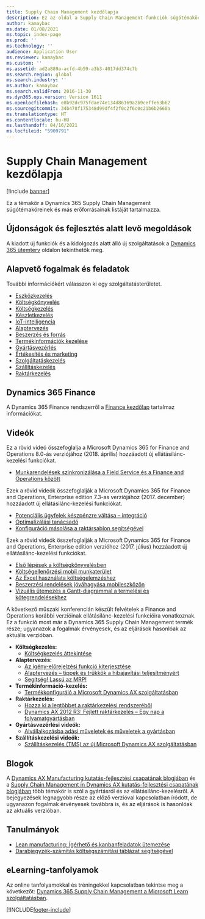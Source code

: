 ```yaml
---
title: Supply Chain Management kezdőlapja
description: Ez az oldal a Supply Chain Management-funkciók súgótémaköreinek és más erőforrásainak listáját tartalmazza.
author: kamaybac
ms.date: 01/08/2021
ms.topic: index-page
ms.prod: ''
ms.technology: ''
audience: Application User
ms.reviewer: kamaybac
ms.custom: ''
ms.assetid: ad2a889a-acfd-4b59-a3b3-4017dd374c7b
ms.search.region: global
ms.search.industry: ''
ms.author: kamaybac
ms.search.validFrom: 2016-11-30
ms.dyn365.ops.version: Version 1611
ms.openlocfilehash: e8b92dc975fdae74e134d86169a2b9ceffe63b62
ms.sourcegitcommit: 34b478f175348d99df4f2f0c2f6c0c21b6b2660a
ms.translationtype: HT
ms.contentlocale: hu-HU
ms.lasthandoff: 04/16/2021
ms.locfileid: "5909791"
---
```

# <a name="supply-chain-management-home-page"></a>Supply Chain Management kezdőlapja

[!include [banner](includes/banner.md)]

Ez a témakör a Dynamics 365 Supply Chain Management súgótémaköreinek és más erőforrásainak listáját tartalmazza.

## <a name="whats-new-and-in-development"></a>Újdonságok és fejlesztés alatt levő megoldások

A kiadott új funkciók és a kidolgozás alatt álló új szolgáltatások a [Dynamics 365 ütemterv](https://roadmap.dynamics.com/) oldalon tekinthetők meg.

## <a name="core-concepts-and-tasks"></a>Alapvető fogalmak és feladatok

További információkért válasszon ki egy szolgáltatásterületet.

- [Eszközkezelés](asset-management/index.md)
- [Költségkönyvelés](../finance/cost-accounting/cost-accounting-home-page.md)
- [Költségkezelés](cost-management/cost-management-home-page.md)  
- [Készletkezelés](inventory/inventory-home-page.md)
- [IoT-intelligencia](iot/iot-intelligence-home-page.md)
- [Alaptervezés](master-planning/master-planning-home-page.md)
- [Beszerzés és forrás](procurement/procurement-sourcing-overview.md)
- [Termékinformációk kezelése](pim/product-information.md)
- [Gyártásvezérlés](production-control/production-process-overview.md)
- [Értékesítés és marketing](sales-marketing/overview-sales-marketing.md)
- [Szolgáltatáskezelés](service-management/service-management-home-page.md)
- [Szállításkezelés](transportation/transportation-management-overview.md)
- [Raktárkezelés](warehousing/warehouse-configuration.md)

## <a name="dynamics-365-finance"></a>Dynamics 365 Finance

A Dynamics 365 Finance rendszerről a [Finance kezdőlap](../finance/index.md) tartalmaz információkat.

## <a name="videos"></a>Videók

Ez a rövid videó összefoglalja a Microsoft Dynamics 365 for Finance and Operations 8.0-ás verziójához (2018. április) hozzáadott új ellátásilánc-kezelési funkciókat.

- [Munkarendelések szinkronizálása a Field Service és a Finance and Operations között](https://youtu.be/hAB4TDVMjxU)

Ezek a rövid videók összefoglalják a Microsoft Dynamics 365 for Finance and Operations, Enterprise edition 7.3-as verziójához (2017. december) hozzáadott új ellátásilánc-kezelési funkciókat.

- [Potenciális ügyfelek készpénzre váltása – integráció](https://youtu.be/AVV9x5x-XCg) 
- [Optimalizálási tanácsadó](https://www.youtube.com/watch?v=MRsAzgFCUSQ&t=4s)
- [Konfiguráció másolása a raktársablon segítségével](https://www.youtube.com/watch?v=K2WIfFlqJYs&feature=youtu.be)

Ezek a rövid videók összefoglalják a Microsoft Dynamics 365 for Finance and Operations, Enterprise edition verzióhoz (2017. július) hozzáadott új ellátásilánc-kezelési funkciókat.

- [Első lépések a költségkönyvelésben](https://youtu.be/1pUDtJQZ8FU)
- [Költségellenőrzési mobil munkaterület](https://youtu.be/imsuTg8rUVk)
- [Az Excel használata költségelemzéshez](https://youtu.be/-HKHYdClvx8)
- [Beszerzési rendelések jóváhagyása mobileszközön](https://youtu.be/gZ-gOlJe7H8)
- [Vizuális ütemezés a Gantt-diagrammal a termelési és kötegrendelésekhez](https://youtu.be/BtbuShkGj4I)

A következő műszaki konferencián készült felvételek a Finance and Operations korábbi verzióinak ellátásilánc-kezelési funkcióira vonatkoznak. Ez a funkció most már a Dynamics 365 Supply Chain Management termék része; ugyanazok a fogalmak érvényesek, és az eljárások hasonlóak az aktuális verzióban.

- **Költségkezelés:**
  - [Költségkezelés áttekintése](https://www.youtube.com/watch?v=vXzlC-mOBcg&feature=youtu.be)
- **Alaptervezés:**
  - [Az igény-előrejelzési funkció kiterjesztése](https://www.youtube.com/watch?v=4OIKIXLiNjI&feature=youtu.be)
  - [Alaptervezés – tippek és trükkök a hibajavítási teljesítményért](https://youtu.be/7v8BPmEs9Dg)
  - [Segítség! Lassú az MRP!](https://youtu.be/RLXybx20B5o)
- **Termékinformáció-kezelés:**
  - [Termékkonfiguráló a Microsoft Dynamics AX szolgáltatásban](https://youtu.be/zotrj3SbCl4)
- **Raktárkezelés:**
  - [Hozza ki a legtöbbet a raktárkezelési rendszeréből](https://www.youtube.com/watch?v=--_didmZKHo&t=10s)
  - [Dynamics AX 2012 R3: Fejlett raktárkezelés – Egy nap a folyamatgyártásban](https://www.youtube.com/embed/QUxXUrN-7n4)
- **Gyártásvezérlési videók:**
  - [Alvállalkozásba adási műveletek és műveletek a gyártásban](https://youtu.be/y1jrd3A_k70)
- **Szállításkezelési videók:**
  - [Szállításkezelés (TMS) az új Microsoft Dynamics AX szolgáltatásban](https://youtu.be/jgmTgJIgEFQ)

## <a name="blogs"></a>Blogok

A [Dynamics AX Manufacturing kutatás-fejlesztési csapatának blogjában](/archive/blogs/axmfg/) és a [Supply Chain Management in Dynamics AX kutatás-fejlesztési csapatának blogjában](https://blogs.msdn.microsoft.com/dynamicsaxscm/) több témakör is szól a gyártásról és az ellátásilánc-kezelésről. A bejegyezések legnagyobb része az előző verzióval kapcsolatban íródott, de ugyanazon fogalmak érvényesek továbbra is, és az eljárások is hasonlóak az aktuális verzióban.

## <a name="white-papers"></a>Tanulmányok

- [Lean manufacturing: Ígérhető és kanbanfeladatok ütemezése](/dynamics/s-e/)
- [Darabjegyzék-számítás költségszámítási táblázat segítségével](https://www.microsoft.com/download/details.aspx?id=101937/)

## <a name="elearning-courses"></a>eLearning-tanfolyamok

Az online tanfolyamokkal és tréningekkel kapcsolatban tekintse meg a következőt: [Dynamics 365 Supply Chain Management a Microsoft Learn szolgáltatásban](/learn/browse/?products=dynamics-scm&resource_type=learning+path).


[!INCLUDE[footer-include](../includes/footer-banner.md)]